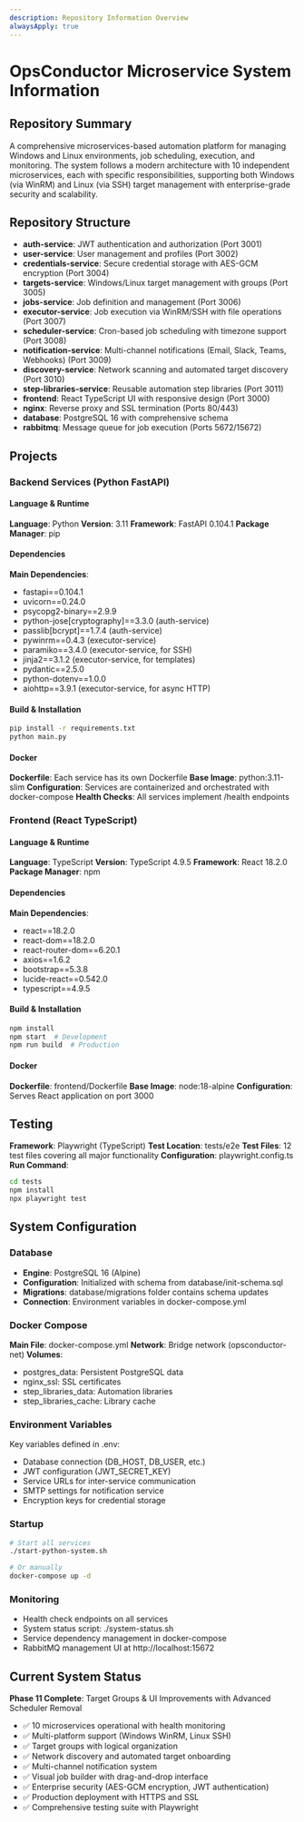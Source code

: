 ```yaml
---
description: Repository Information Overview
alwaysApply: true
---
```


# OpsConductor Microservice System Information

## Repository Summary
A comprehensive microservices-based automation platform for managing Windows and Linux environments, job scheduling, execution, and monitoring. The system follows a modern architecture with 10 independent microservices, each with specific responsibilities, supporting both Windows (via WinRM) and Linux (via SSH) target management with enterprise-grade security and scalability.

## Repository Structure
- **auth-service**: JWT authentication and authorization (Port 3001)
- **user-service**: User management and profiles (Port 3002)
- **credentials-service**: Secure credential storage with AES-GCM encryption (Port 3004)
- **targets-service**: Windows/Linux target management with groups (Port 3005)
- **jobs-service**: Job definition and management (Port 3006)
- **executor-service**: Job execution via WinRM/SSH with file operations (Port 3007)
- **scheduler-service**: Cron-based job scheduling with timezone support (Port 3008)
- **notification-service**: Multi-channel notifications (Email, Slack, Teams, Webhooks) (Port 3009)
- **discovery-service**: Network scanning and automated target discovery (Port 3010)
- **step-libraries-service**: Reusable automation step libraries (Port 3011)
- **frontend**: React TypeScript UI with responsive design (Port 3000)
- **nginx**: Reverse proxy and SSL termination (Ports 80/443)
- **database**: PostgreSQL 16 with comprehensive schema
- **rabbitmq**: Message queue for job execution (Ports 5672/15672)

## Projects

### Backend Services (Python FastAPI)

#### Language & Runtime
**Language**: Python
**Version**: 3.11
**Framework**: FastAPI 0.104.1
**Package Manager**: pip

#### Dependencies
**Main Dependencies**:
- fastapi==0.104.1
- uvicorn==0.24.0
- psycopg2-binary==2.9.9
- python-jose[cryptography]==3.3.0 (auth-service)
- passlib[bcrypt]==1.7.4 (auth-service)
- pywinrm==0.4.3 (executor-service)
- paramiko==3.4.0 (executor-service, for SSH)
- jinja2==3.1.2 (executor-service, for templates)
- pydantic==2.5.0
- python-dotenv==1.0.0
- aiohttp==3.9.1 (executor-service, for async HTTP)

#### Build & Installation
```bash
pip install -r requirements.txt
python main.py
```

#### Docker
**Dockerfile**: Each service has its own Dockerfile
**Base Image**: python:3.11-slim
**Configuration**: Services are containerized and orchestrated with docker-compose
**Health Checks**: All services implement /health endpoints

### Frontend (React TypeScript)

#### Language & Runtime
**Language**: TypeScript
**Version**: TypeScript 4.9.5
**Framework**: React 18.2.0
**Package Manager**: npm

#### Dependencies
**Main Dependencies**:
- react==18.2.0
- react-dom==18.2.0
- react-router-dom==6.20.1
- axios==1.6.2
- bootstrap==5.3.8
- lucide-react==0.542.0
- typescript==4.9.5

#### Build & Installation
```bash
npm install
npm start  # Development
npm run build  # Production
```

#### Docker
**Dockerfile**: frontend/Dockerfile
**Base Image**: node:18-alpine
**Configuration**: Serves React application on port 3000

## Testing
**Framework**: Playwright (TypeScript)
**Test Location**: tests/e2e
**Test Files**: 12 test files covering all major functionality
**Configuration**: playwright.config.ts
**Run Command**:
```bash
cd tests
npm install
npx playwright test
```

## System Configuration

### Database
- **Engine**: PostgreSQL 16 (Alpine)
- **Configuration**: Initialized with schema from database/init-schema.sql
- **Migrations**: database/migrations folder contains schema updates
- **Connection**: Environment variables in docker-compose.yml

### Docker Compose
**Main File**: docker-compose.yml
**Network**: Bridge network (opsconductor-net)
**Volumes**: 
  - postgres_data: Persistent PostgreSQL data
  - nginx_ssl: SSL certificates
  - step_libraries_data: Automation libraries
  - step_libraries_cache: Library cache

### Environment Variables
Key variables defined in .env:
- Database connection (DB_HOST, DB_USER, etc.)
- JWT configuration (JWT_SECRET_KEY)
- Service URLs for inter-service communication
- SMTP settings for notification service
- Encryption keys for credential storage

### Startup
```bash
# Start all services
./start-python-system.sh

# Or manually
docker-compose up -d
```

### Monitoring
- Health check endpoints on all services
- System status script: ./system-status.sh
- Service dependency management in docker-compose
- RabbitMQ management UI at http://localhost:15672

## Current System Status
**Phase 11 Complete**: Target Groups & UI Improvements with Advanced Scheduler Removal
- ✅ 10 microservices operational with health monitoring
- ✅ Multi-platform support (Windows WinRM, Linux SSH)
- ✅ Target groups with logical organization
- ✅ Network discovery and automated target onboarding
- ✅ Multi-channel notification system
- ✅ Visual job builder with drag-and-drop interface
- ✅ Enterprise security (AES-GCM encryption, JWT authentication)
- ✅ Production deployment with HTTPS and SSL
- ✅ Comprehensive testing suite with Playwright